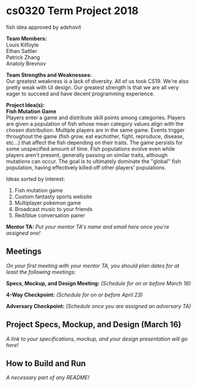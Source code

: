 # cs0320 Term Project 2018

fish idea approved by adehovit

**Team Members:**  
Louis Kilfoyle  
Ethan Sattler  
Patrick Zhang  
Anatoly Brevnov  

**Team Strengths and Weaknesses:**  
Our greatest weakness is a lack of diversity. All of us took CS19. We're also pretty weak with UI design. Our greatest strength is that we are all very eager to succeed and have decent programming experience.

**Project Idea(s):**  
**Fish Mutation Game**  
Players enter a game and distribute skill points among categories. Players are given a population of fish whose mean category values align with the chosen distribution. Multiple players are in the same game. Events trigger throughout the game (fish grow, eat eachother, fight, reproduce, disease, etc...) that affect the fish depending on their traits. The game persists for some unspecified amount of time. Fish populations evolve even while players aren't present, generally passing on similar traits, although mutations can occur. The goal is to ultimately dominate the "global" fish population, having effectively killed off other players' populations.

Ideas sorted by interest:
1. Fish mutation game
2. Custom fantasty sports website
3. Multiplayer pokemon game
4. Broadcast music to your friends
5. Red/blue conversation pairer

**Mentor TA:** _Put your mentor TA's name and email here once you're assigned one!_

## Meetings
_On your first meeting with your mentor TA, you should plan dates for at least the following meetings:_

**Specs, Mockup, and Design Meeting:** _(Schedule for on or before March 16)_

**4-Way Checkpoint:** _(Schedule for on or before April 23)_

**Adversary Checkpoint:** _(Schedule once you are assigned an adversary TA)_

## Project Specs, Mockup, and Design (March 16)
_A link to your specifications, mockup, and your design presentation will go here!_

## How to Build and Run
_A necessary part of any README!_
